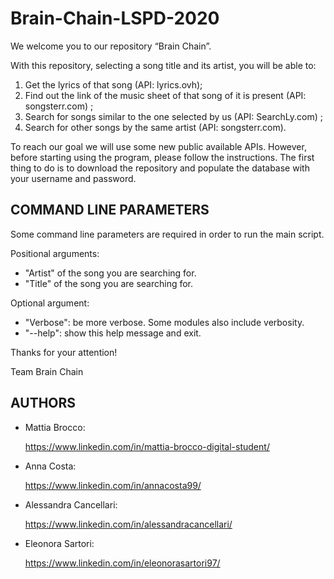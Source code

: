 # Brain-Chain-LSPD-2020

We welcome you to our repository “Brain Chain”.

With this repository, selecting a song title and its artist, you will be able to:
1) Get the lyrics of that song (API: lyrics.ovh);
2) Find out the link of the music sheet of that song of it is present (API: songsterr.com) ;
3) Search for songs similar to the one selected by us (API: SearchLy.com) ;
4) Search for other songs by the same artist (API: songsterr.com).
 
To reach our goal we will use some new public available APIs.
However, before starting using the program, please follow the instructions.
The first thing to do is to download the repository and populate the database with your username and password.
 
## COMMAND LINE PARAMETERS
 
Some command line parameters are required in order to run the main script.
 
Positional arguments:
- "Artist" of the song you are searching for.
- "Title" of the song you are searching for.
 
Optional argument:
- "Verbose": be more verbose. Some modules also include verbosity.
- "--help": show this help message and exit.


Thanks for your attention!

Team Brain Chain

## AUTHORS 

- Mattia Brocco: <p>https://www.linkedin.com/in/mattia-brocco-digital-student/</p>
- Anna Costa: <p>https://www.linkedin.com/in/annacosta99/</p>
- Alessandra Cancellari: <p>https://www.linkedin.com/in/alessandracancellari/</p>
- Eleonora Sartori: <p>https://www.linkedin.com/in/eleonorasartori97/</p>




